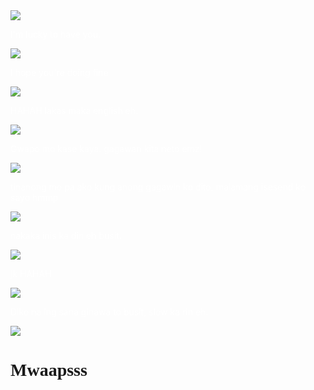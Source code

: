 <DOCTYPE html>
<html>
<head>
   <title> Wo Ai Ni </title>
   <script type="text/javascript">
   alert("ang hirap gumawa neto eh")
   alert("tinatamad ako pero try HAHAHA")
   alert("pero gagawan pa rin kita😘")
   alert("I hope you'll like it!")
   </script>
   <style>
body{
   background-image:url(https://c.tenor.com/i1rsgMyOFgcAAAAd/cat-cat-love.gif);
   background-size: cover;
   background-attachment: fixed;
}
.content{
    background: https://c.tenor.com/i1rsgMyOFgcAAAAd/cat-cat-love.gif;
    width: 50%;
    padding: 40px;
    margin: 100px auto;
    }
</style>
   <img src="https://c.tenor.com/3RkBSAwE4xgAAAAj/quby-pentol.gif"/>
   <p style="color: white"> I'm lucky to have you.</p>
   
   <img src="https://c.tenor.com/ux7RPst0v1MAAAAj/quby-pentol.gif"/>
   <p style="color: white"> I hope you're doing fine</p>
   
   <img src="https://c.tenor.com/Fm3_oNnjUjYAAAAj/line.gif">
   <p style="color: white""> HAHAH lakas maka english eh.</p>
   
   <img src="https://c.tenor.com/1UoL-HJFGDAAAAAj/pentol-stiker-pentol.gif">
   <p style="color: white""> Gwapo mo kase kaya. gagawan kita neto emz!</p>
   
   <img src="https://c.tenor.com/1bN1lZmbwWcAAAAj/line.gif">
   <p style="color: white"">tinanong mo pa ako kung anong gagawin ko dito, malamang isesend ko sayo hmmp</p>
   
   <img src="https://c.tenor.com/mJ7Tkj3KIn0AAAAj/peach-and.gif">
   <p style="color: white""> nakaka inis ka din eh busit.</p>
   
   <img src="https://c.tenor.com/CdliypdvLTEAAAAj/quby-pentol.gif">
   <p style ="color: white""> jk HAHAH </p>
   
   <img src="https://c.tenor.com/tsniEXs1tFkAAAAj/fbcuteboy.gif">
   <p style ="color: white""> Diko na lng sana ginawa to busit, slow ka rin eh.</p>
   
   <img src="https://c.tenor.com/LxggFGxwOjIAAAAj/shy-cat.gif">
   <h1 style="font-family:Times New Roman">Mwaapsss</h1>
   
   </body>
   </html>
